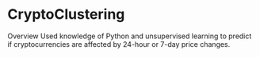 # CryptoClustering
Overview
Used knowledge of Python and unsupervised learning to predict if cryptocurrencies are affected by 24-hour or 7-day price changes.

